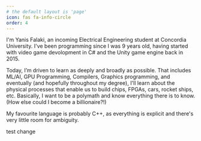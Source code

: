 ```yaml
---
# the default layout is 'page'
icon: fas fa-info-circle
order: 4
---
```


I'm Yanis Falaki, an incoming Electrical Engineering student at Concordia University. I've been programming since I was 9 years old, having started with video game devolopment in C# and the Unity game engine back in 2015.

Today, I’m driven to learn as deeply and broadly as possible. That includes ML/AI, GPU Programming, Compilers, Graphics programming, and eventually (and hopefully throughout my degree), I'll learn about the physical processes that enable us to build chips, FPGAs, cars, rocket ships, etc. Basically, I want to be a polymath and know everything there is to know. (How else could I become a billionaire?!)

My favourite language is probably C++, as everything is explicit and there's very little room for ambiguity.

test change
